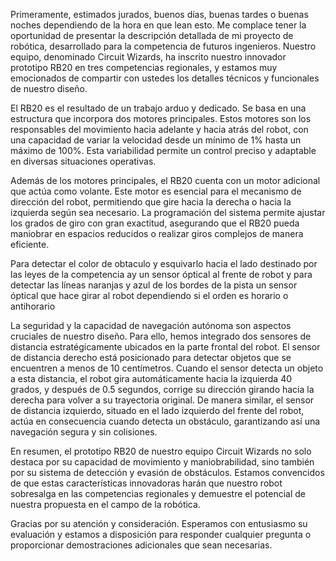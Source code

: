 Primeramente, estimados jurados, buenos días, buenas tardes o buenas noches dependiendo de la hora en que lean esto. Me complace tener la oportunidad de presentar la descripción detallada de mi proyecto de robótica, desarrollado para la competencia de futuros ingenieros. Nuestro equipo, denominado Circuit Wizards, ha inscrito nuestro innovador prototipo RB20 en tres competencias regionales, y estamos muy emocionados de compartir con ustedes los detalles técnicos y funcionales de nuestro diseño.

El RB20 es el resultado de un trabajo arduo y dedicado. Se basa en una estructura que incorpora dos motores principales. Estos motores son los responsables del movimiento hacia adelante y hacia atrás del robot, con una capacidad de variar la velocidad desde un mínimo de 1% hasta un máximo de 100%. Esta variabilidad permite un control preciso y adaptable en diversas situaciones operativas.

Además de los motores principales, el RB20 cuenta con un motor adicional que actúa como volante. Este motor es esencial para el mecanismo de dirección del robot, permitiendo que gire hacia la derecha o hacia la izquierda según sea necesario. La programación del sistema permite ajustar los grados de giro con gran exactitud, asegurando que el RB20 pueda maniobrar en espacios reducidos o realizar giros complejos de manera eficiente.

Para detectar el color de obtaculo y esquivarlo hacia el lado destinado por las leyes de la competencia ay un sensor óptical al frente de robot y para detectar las líneas naranjas y azul de los bordes de la pista un sensor óptical que hace girar al robot dependiendo si el orden es horario o antihorario

La seguridad y la capacidad de navegación autónoma son aspectos cruciales de nuestro diseño. Para ello, hemos integrado dos sensores de distancia estratégicamente ubicados en la parte frontal del robot. El sensor de distancia derecho está posicionado para detectar objetos que se encuentren a menos de 10 centímetros. Cuando el sensor detecta un objeto a esta distancia, el robot gira automáticamente hacia la izquierda 40 grados, y después de 0.5 segundos, corrige su dirección girando hacia la derecha para volver a su trayectoria original. De manera similar, el sensor de distancia izquierdo, situado en el lado izquierdo del frente del robot, actúa en consecuencia cuando detecta un obstáculo, garantizando así una navegación segura y sin colisiones.

En resumen, el prototipo RB20 de nuestro equipo Circuit Wizards no solo destaca por su capacidad de movimiento y maniobrabilidad, sino también por su sistema de detección y evasión de obstáculos. Estamos convencidos de que estas características innovadoras harán que nuestro robot sobresalga en las competencias regionales y demuestre el potencial de nuestra propuesta en el campo de la robótica.

Gracias por su atención y consideración. Esperamos con entusiasmo su evaluación y estamos a disposición para responder cualquier pregunta o proporcionar demostraciones adicionales que sean necesarias.


